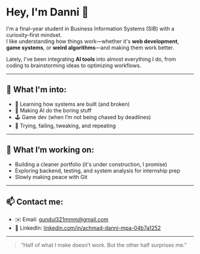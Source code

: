 # Hey, I'm Danni 👋

I'm a final-year student in Business Information Systems (SIB) with a curiosity-first mindset.  
I like understanding how things work—whether it's **web development**, **game systems**, or **weird algorithms**—and making them work better.  

Lately, I've been integrating **AI tools** into almost everything I do, from coding to brainstorming ideas to optimizing workflows.

---

## 🧠 What I'm into:
- 🔧 Learning how systems are built (and broken)
- 🤖 Making AI do the boring stuff
- 🕹 Game dev (when I’m not being chased by deadlines)
- 🧪 Trying, failing, tweaking, and repeating

---

## 🚧 What I’m working on:
- Building a cleaner portfolio (it's under construction, I promise)
- Exploring backend, testing, and system analysis for internship prep
- Slowly making peace with Git

---

## 📫 Contact me:
- ✉️ Email: gundul321mmm@gmail.com  
- 🔗 LinkedIn: [linkedin.com/in/achmad-danni-mpa-04b7a1252](https://www.linkedin.com/in/achmad-danni-mpa-04b7a1252/)

---

> “Half of what I make doesn’t work. But the other half surprises me.”
